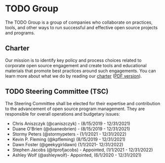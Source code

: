 # TODO Group 

The TODO Group is a group of companies who collaborate on practices, tools, and other ways to run successful and effective open source projects and programs.

## Charter

Our mission is to identify key policy and process choices related to corporate open source engagement and create tools and educational materials that promote best practices around such engagements. You can learn more about what we do by reading our [charter](https://github.com/todogroup/governance/blob/master/CHARTER.adoc) ([PDF version](https://github.com/todogroup/governance/blob/master/TODO%20Charter%20and%20Agreement%20v2.0.pdf)).

## TODO Steering Committee (TSC)

The Steering Committee shall be elected for their expertise and contribution to the advancement of open source program management. They are responsible for overall operations and budgetary issues:

* Chris Aniszczyk (@caniszczyk) - (8/15/2019 -  12/31/2021)
* Duane O'Brien (@duaneobrien) - (8/15/2019 - 12/31/2021)
* Stormy Peters (@stormypeters - (1/1/2021 - 12/31/2022)
* Kevin P. Fleming (@kpfleming) (8/15/2019 - 12/31/2021)
* Dawn Foster (@geekygirldawn) (1/1/2021- 12/31/2022)
* Stephen Jacobs (@itprofjacobs) - Appointed, (1/1/2021 - 12/31/2022)
* Ashley Wolf (@ashleywolf)- Appointed, (6/1/2020 - 12/31/2021)
